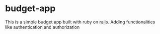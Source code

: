 # budget-app
This is a simple budget app built with ruby on rails. Adding functionalities like authentication and authorization
